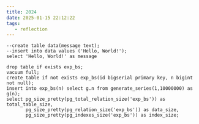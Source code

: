```yaml
---
title: 2024
date: 2025-01-15 22:12:22
tags:
   - reflection
---
```


<pre><code class="lang-sql">--create table data(message text);
--insert into data values ('Hello, World!');
select 'Hello, World!' as message
</code></pre>
<codapi-snippet engine="pglite" sandbox="postgres" editor="basic" output-mode="table"></codapi-snippet>


<pre><code class="lang-sql">drop table if exists exp_bs;
vacuum full;
create table if not exists exp_bs(id bigserial primary key, n bigint not null);
insert into exp_bs(n) select g.n from generate_series(1,10000000) as g(n);
select pg_size_pretty(pg_total_relation_size('exp_bs')) as total_table_size,
       pg_size_pretty(pg_relation_size('exp_bs')) as data_size,
       pg_size_pretty(pg_indexes_size('exp_bs')) as index_size;
</code></pre>
<codapi-snippet engine="pglite" sandbox="postgres" editor="basic" output-mode="table"></codapi-snippet>
